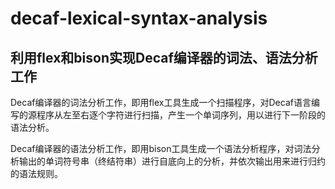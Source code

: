 # decaf-lexical-syntax-analysis

## 利用flex和bison实现Decaf编译器的词法、语法分析工作

Decaf编译器的词法分析工作，即用flex工具生成一个扫描程序，对Decaf语言编写的源程序从左至右逐个字符进行扫描，产生一个单词序列，用以进行下一阶段的语法分析。

Decaf编译器的语法分析工作，即用bison工具生成一个语法分析程序，对词法分析输出的单词符号串（终结符串）进行自底向上的分析，并依次输出用来进行归约的语法规则。
